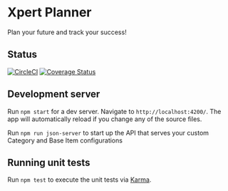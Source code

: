 # Xpert Planner

Plan your future and track your success!

## Status

[![CircleCI](https://circleci.com/gh/brendoncaulkins/xpert-planner.svg?style=svg&circle-token=3430129b997adb773cc1cdb052d0d9201711875a)](https://circleci.com/gh/brendoncaulkins/xpert-planner) [![Coverage Status](https://coveralls.io/repos/github/brendoncaulkins/xpert-planner/badge.svg?branch=master)](https://coveralls.io/github/brendoncaulkins/xpert-planner?branch=master)

## Development server

Run `npm start` for a dev server. Navigate to `http://localhost:4200/`. The app will automatically reload if you change any of the source files.

Run `npm run json-server` to start up the API that serves your custom Category and Base Item configurations

## Running unit tests

Run `npm test` to execute the unit tests via [Karma](https://karma-runner.github.io).
